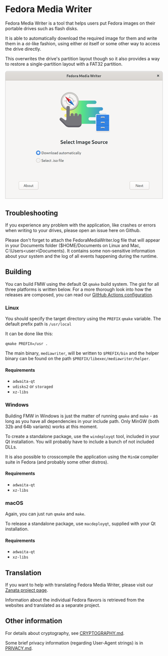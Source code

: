 # Fedora Media Writer

Fedora Media Writer is a tool that helps users put Fedora images on their portable drives such as flash disks.

It is able to automatically download the required image for them and write them in a `dd`-like fashion, using either `dd` itself or some other way to access the drive directly.

This overwrites the drive's partition layout though so it also provides a way to restore a single-partition layout with a FAT32 partition.

![Fedora Media Writer running, with expanded image list](/dist/screenshots/linux_main.png)

## Troubleshooting

If you experience any problem with the application, like crashes or errors when writing to your drives, please open an issue here on Github.

Please don't forget to attach the FedoraMediaWriter.log file that will appear in your Documents folder ($HOME/Documents on Linux and Mac, C:\Users\<user>\Documents). It contains some non-sensitive information about your system and the log of all events happening during the runtime.

## Building

You can build FMW using the default Qt `qmake` build system. The gist for all three platforms is written below. For a more thorough look into how the releases are composed, you can read our [GitHub Actions configuration](https://github.com/FedoraQt/MediaWriter/blob/master/.github/workflows/ccpp.yml).

### Linux

You should specify the target directory using the `PREFIX` `qmake` variable. The default prefix path is `/usr/local`

It can be done like this:

`qmake PREFIX=/usr .`

The main binary, `mediawriter`, will be written to `$PREFIX/bin` and the helper binary can be found on the path `$PREFIX/libexec/mediawriter/helper`.

#### Requirements

* `adwaita-qt`
* `udisks2` or `storaged`
* `xz-libs`

### Windows

Building FMW in Windows is just the matter of running `qmake` and `make` - as long as you have all dependencies in your include path. Only MinGW (both 32b and 64b variants) works at this moment.

To create a standalone package, use the `windeployqt` tool, included in your Qt installation. You will probably have to include a bunch of not included DLLs.

It is also possible to crosscompile the application using the `MinGW` compiler suite in Fedora (and probably some other distros).

#### Requirements

* `adwaita-qt`
* `xz-libs`

### macOS

Again, you can just run `qmake` and `make`.

To release a standalone package, use `macdeployqt`, supplied with your Qt installation.

#### Requirements

* `adwaita-qt`
* `xz-libs`

## Translation

If you want to help with translating Fedora Media Writer, please visit our [Zanata project page](https://fedora.zanata.org/iteration/view/mediawriter/master).

Information about the individual Fedora flavors is retrieved from the websites and translated as a separate project.

## Other information

For details about cryptography, see [CRYPTOGRAPHY.md](CRYPTOGRAPHY.md).

Some brief privacy information (regarding User-Agent strings) is in [PRIVACY.md](PRIVACY.md).
